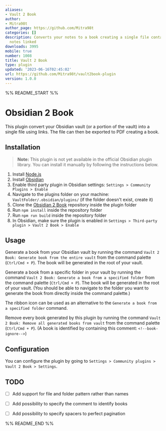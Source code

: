 ```yaml
---
aliases:
- Vault 2 Book
author:
- Mitra98t
author_page: https://github.com/Mitra98t
categories: []
description: Converts your notes to a book creating a single file containing all the
  notes linked
downloads: 3995
mobile: true
number: 1008
title: Vault 2 Book
type: plugin
updated: '2023-06-16T02:45:02'
url: https://github.com/Mitra98t/vault2book-plugin
version: 1.0.0
---
```


%% README_START %%

# Obsidian 2 Book

This plugin convert your Obsidian vault (or a portion of the vault) into a single file using links. The file can then be exported to PDF creating a book.

## Installation

> **Note:** This plugin is not yet available in the official Obsidian plugin library. You can install it manually by following the instructions below.

1. Install [Node.js](https://nodejs.org/en/download/)
2. Install [Obsidian](https://obsidian.md/)
3. Enable third party plugin in Obsidian settings: `Settings > Community Plugins > Enable`
4. Navigate to the plugins folder on your machine: `VaultFolder/.obsidian/plugins/` (if the folder doesn't exist, create it)
5. Clone the [Obsidian 2 Book](https://github.com/Mitra98t/obsidian2book-plugin) repository inside the plugin folder
6. Run `npm install` inside the repository folder
7. Run `npm run build` inside the repository folder
8. In Obsidian, make sure the plugin is enabled in `Settings > Third-party plugin > Vault 2 Book > Enable`

## Usage

Generate a book from your Obsidian vault by running the command `Vault 2 Book: Generate book from the entire vault` from the command palette (`Ctrl/Cmd + P`). The book will be generated in the root of your vault.

Generate a book from a specific folder in your vault by running the command `Vault 2 Book: Generate a book from a specified folder` from the command palette (`Ctrl/Cmd + P`). The book will be generated in the root of your vault.
(You should be able to navigate to the folder you want to generate the book from directly inside the command palette.)

The ribbon icon can be used as an alternative to the `Generate a book from a specified folder` command.

Remove every book generated by this plugin by running the command `Vault 2 Book: Remove all generated books from vault` from the command palette (`Ctrl/Cmd + P`).
(A book is identified by containing this comment: `<!--book-ignore-->`)

## Configuration

You can configure the plugin by going to `Settings > Community plugins > Vault 2 Book > Settings`.

## TODO

- [ ] Add support for file and folder pattern rather than names
- [ ] Add possibility to specify the comment to identify books
- [ ] Add possibility to specify spacers to perfect pagination


%% README_END %%